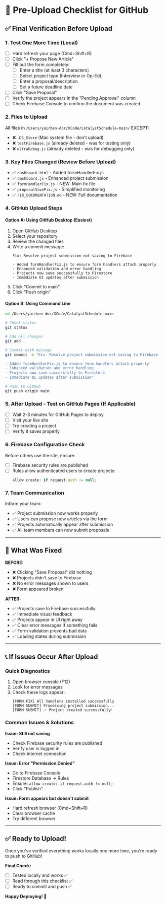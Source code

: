 # 🚀 Pre-Upload Checklist for GitHub

## ✅ Final Verification Before Upload

### 1. Test One More Time (Local)
- [ ] Hard refresh your page (Cmd+Shift+R)
- [ ] Click "+ Propose New Article"
- [ ] Fill out the form completely:
  - [ ] Enter a title (at least 3 characters)
  - [ ] Select project type (Interview or Op-Ed)
  - [ ] Enter a proposal/description
  - [ ] Set a future deadline date
- [ ] Click "Save Proposal"
- [ ] Verify the project appears in the "Pending Approval" column
- [ ] Check Firebase Console to confirm the document was created

### 2. Files to Upload
All files in `/Users/yairben-dor/XCode/CatalystSchedule-main/` EXCEPT:
- ❌ `.DS_Store` (Mac system file - don't upload)
- ❌ `testFirebase.js` (already deleted - was for testing only)
- ❌ `ultraDebug.js` (already deleted - was for debugging only)

### 3. Key Files Changed (Review Before Upload)
- ✅ `dashboard.html` - Added formHandlerFix.js
- ✅ `dashboard.js` - Enhanced project submission
- ✅ `formHandlerFix.js` - NEW: Main fix file
- ✅ `proposalSaveFix.js` - Simplified monitoring
- ✅ `FIX_DOCUMENTATION.md` - NEW: Full documentation

### 4. GitHub Upload Steps

#### Option A: Using GitHub Desktop (Easiest)
1. Open GitHub Desktop
2. Select your repository
3. Review the changed files
4. Write a commit message:
   ```
   Fix: Resolve project submission not saving to Firebase
   
   - Added formHandlerFix.js to ensure form handlers attach properly
   - Enhanced validation and error handling
   - Projects now save successfully to Firestore
   - Immediate UI updates after submission
   ```
5. Click "Commit to main"
6. Click "Push origin"

#### Option B: Using Command Line
```bash
cd /Users/yairben-dor/XCode/CatalystSchedule-main

# Check status
git status

# Add all changes
git add .

# Commit with message
git commit -m "Fix: Resolve project submission not saving to Firebase

- Added formHandlerFix.js to ensure form handlers attach properly
- Enhanced validation and error handling  
- Projects now save successfully to Firestore
- Immediate UI updates after submission"

# Push to GitHub
git push origin main
```

### 5. After Upload - Test on GitHub Pages (If Applicable)
- [ ] Wait 2-3 minutes for GitHub Pages to deploy
- [ ] Visit your live site
- [ ] Try creating a project
- [ ] Verify it saves properly

### 6. Firebase Configuration Check
Before others use the site, ensure:
- [ ] Firebase security rules are published
- [ ] Rules allow authenticated users to create projects:
  ```javascript
  allow create: if request.auth != null;
  ```

### 7. Team Communication
Inform your team:
- ✅ Project submission now works properly
- ✅ Users can propose new articles via the form
- ✅ Projects automatically appear after submission
- ✅ All team members can now submit proposals

---

## 🎯 What Was Fixed

**BEFORE:**
- ❌ Clicking "Save Proposal" did nothing
- ❌ Projects didn't save to Firebase
- ❌ No error messages shown to users
- ❌ Form appeared broken

**AFTER:**
- ✅ Projects save to Firebase successfully
- ✅ Immediate visual feedback
- ✅ Projects appear in UI right away
- ✅ Clear error messages if something fails
- ✅ Form validation prevents bad data
- ✅ Loading states during submission

---

## 📞 If Issues Occur After Upload

### Quick Diagnostics
1. Open browser console (F12)
2. Look for error messages
3. Check these logs appear:
   ```
   [FORM FIX] All handlers installed successfully
   [FORM SUBMIT] Processing project submission...
   [FORM SUBMIT] ✅ Project created successfully!
   ```

### Common Issues & Solutions

**Issue: Still not saving**
- Check Firebase security rules are published
- Verify user is logged in
- Check internet connection

**Issue: Error "Permission Denied"**
- Go to Firebase Console
- Firestore Database → Rules
- Ensure: `allow create: if request.auth != null;`
- Click "Publish"

**Issue: Form appears but doesn't submit**
- Hard refresh browser (Cmd+Shift+R)
- Clear browser cache
- Try different browser

---

## ✅ Ready to Upload!

Once you've verified everything works locally one more time, you're ready to push to GitHub!

**Final Check:**
- [ ] Tested locally and works ✅
- [ ] Read through this checklist ✅
- [ ] Ready to commit and push ✅

**Happy Deploying! 🚀**
